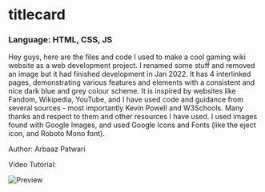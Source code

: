 # titlecard
### Language: HTML, CSS, JS

Hey guys, here are the files and code I used to make a cool gaming wiki website as a web development project. I renamed some stuff and removed an image but it had finished development in Jan 2022. It has 4 interlinked pages, demonstrating various features and elements with a consistent and nice dark blue and grey colour scheme. It is inspired by websites like Fandom, Wikipedia, YouTube, and I have used code and guidance from several sources - most importantly Kevin Powell and W3Schools. Many thanks and respect to them and other resources I have used. I used images found with Google Images, and used Google Icons and Fonts (like the eject icon, and Roboto Mono font). 

Author: Arbaaz Patwari

Video Tutorial: 

![Preview](https://github.com/ArbaazPatwari/Coding-Projects-Arbaaz/blob/main/titlecard/thumbnail.png)
